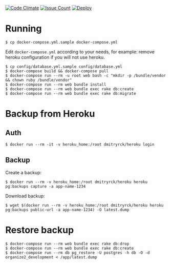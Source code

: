 [![Code Climate](https://codeclimate.com/github/dmitryrck/organize2/badges/gpa.svg)](https://codeclimate.com/github/dmitryrck/organize2)
[![Issue Count](https://codeclimate.com/github/dmitryrck/organize2/badges/issue_count.svg)](https://codeclimate.com/github/dmitryrck/organize2)
[![Deploy](https://www.herokucdn.com/deploy/button.svg)](https://heroku.com/deploy)

# Running

```terminal
$ cp docker-compose.yml.sample docker-compose.yml
```

Edit `docker-compose.yml` according to your needs, for example: remove heroku
configuration if you will not use heroku.

```terminal
$ cp config/database.yml.sample config/database.yml
$ docker-compose build && docker-compose pull
$ docker-compose run --rm -u root web bash -c "mkdir -p /bundle/vendor && chown ruby /bundle/vendor"
$ docker-compose run --rm web bundle install
$ docker-compose run --rm web bundle exec rake db:create
$ docker-compose run --rm web bundle exec rake db:migrate
```

# Backup from Heroku

## Auth

```terminal
$ docker run --rm -it -v heroku_home:/root dmitryrck/heroku login
```

## Backup

Create a backup:

```terminal
$ docker run --rm -v heroku_home:/root dmitryrck/heroku heroku pg:backups capture -a app-name-1234
```

Download backup:

```terminal
$ wget $(docker run --rm -v heroku_home:/root dmitryrck/heroku heroku pg:backups public-url -a app-name-1234) -O latest.dump
```

# Restore backup

```terminal
$ docker-compose run --rm web bundle exec rake db:drop
$ docker-compose run --rm web bundle exec rake db:create
$ docker-compose run --rm db pg_restore -U postgres -h db -O -d organize2_development < /app/latest.dump
```
